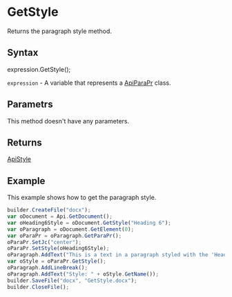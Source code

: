 # GetStyle

Returns the paragraph style method.

## Syntax

expression.GetStyle();

`expression` - A variable that represents a [ApiParaPr](../ApiParaPr.md) class.

## Parametrs

This method doesn't have any parameters.

## Returns

[ApiStyle](../../ApiStyle/ApiStyle.md)

## Example

This example shows how to get the paragraph style.

```javascript
builder.CreateFile("docx");
var oDocument = Api.GetDocument();
var oHeading6Style = oDocument.GetStyle("Heading 6");
var oParagraph = oDocument.GetElement(0);
var oParaPr = oParagraph.GetParaPr();
oParaPr.SetJc("center");
oParaPr.SetStyle(oHeading6Style);
oParagraph.AddText("This is a text in a paragraph styled with the 'Heading 6' style.");
var oStyle = oParaPr.GetStyle();
oParagraph.AddLineBreak();
oParagraph.AddText("Style: " + oStyle.GetName());
builder.SaveFile("docx", "GetStyle.docx");
builder.CloseFile();
```